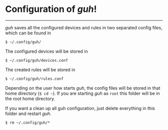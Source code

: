 # Configuration of *guh*!
--------------------------------------------

*guh* saves all the configured devices and rules in two separated config files, which can be found in

    $ ~/.config/guh/
    
The configured devices will be stored in

    $ ~/.config/guh/devices.conf

The created rules will be stored in

    $ ~/.config/guh/rules.conf

Depending on the user how starts *guh*, the config files will be stored in that home directory (`$ cd ~`). If you are starting *guh* as `root` this folder will be in the root home directory. 

If you want a clean up all guh configuration, just delete everything in this folder and restart *guh*.

    $ rm ~/.config/guh/*
    



